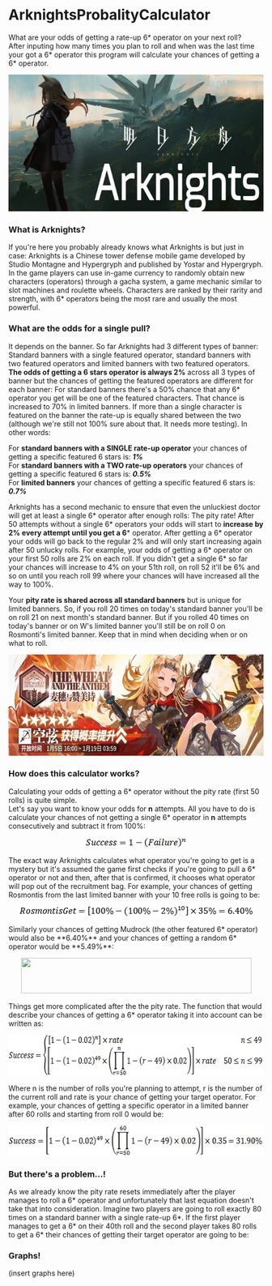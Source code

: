 # ArknightsProbalityCalculator
What are your odds of getting a rate-up 6* operator on your next roll?  
After inputing how many times you plan to roll and when was the last time your got a 6* operator this program will calculate your chances of getting a 6* operator.

<p align="center">
  <img width="640" height="270" src="https://github.com/Montevani/ArknightsProbalityCalculator/blob/main/pictures/ArkLogo.jpg">
</p>

### What is Arknights?
If you're here you probably already knows what Arknights is but just in case: Arknights is a Chinese tower defense mobile game developed by Studio Montagne and Hypergryph and published by Yostar and Hypergryph. In the game players can use in-game currency to randomly obtain new characters (operators) through a gacha system, a game mechanic similar to slot machines and roulette wheels. Characters are ranked by their rarity and strength, with 6* operators being the most rare and usually the most powerful.

### What are the odds for a single pull?
It depends on the banner. So far Arknights had 3 different types of banner:
Standard banners with a single featured operator, standard banners with two featured operators and limited banners with two featured operators.
**The odds of getting a 6 stars operator is always 2%** across all 3 types of banner but the chances of getting the featured operators are different for each banner:
For standard banners there's a 50% chance that any 6* operator you get will be one of the featured characters. That chance is increased to 70% in limited banners. If more than a single character is featured on the banner the rate-up is equally shared between the two (although we're still not 100% sure about that. It needs more testing).
In other words:

For **standard banners with a SINGLE rate-up operator** your chances of getting a specific featured 6 stars is: ***1%***  
For **standard banners with a TWO rate-up operators** your chances of getting a specific featured 6 stars is: ***0.5%***  
For **limited banners** your chances of getting a specific featured 6 stars is: ***0.7%***  

Arknights has a second mechanic to ensure that even the unluckiest doctor will get at least a single 6* operator after enough rolls: The pity rate!
After 50 attempts without a single 6* operators your odds will start to **increase by 2% every attempt until you get a 6*** operator. After getting a 6* operator your odds will go back to the regular 2% and will only start increasing again after 50 unlucky rolls.
For example, your odds of getting a 6* operator on your first 50 rolls are 2% on each roll. If you didn't get a single 6* so far your chances will increase to 4% on your 51th roll, on roll 52 it'll be 6% and so on until you reach roll 99 where your chances will have increased all the way to 100%.  

Your **pity rate is shared across all standard banners** but is unique for limited banners. So, if you roll 20 times on today's standard banner you'll be on roll 21 on next month's standard banner. But if you rolled 40 times on today's banner or on W's limited banner you'll still be on roll 0 on Rosmonti's limited banner. Keep that in mind when deciding when or on what to roll.

<p align="center">
  <img width="640" height="200" src="https://github.com/Montevani/ArknightsProbalityCalculator/blob/main/pictures/Banner.jpg">
</p>  

### How does this calculator works?
Calculating your odds of getting a 6* operator without the pity rate (first 50 rolls) is quite simple.  
Let's say you want to know your odds for **n** attempts. All you have to do is calculate your chances of not getting a single 6* operator in **n** attempts consecutively and subtract it from 100%:
<p align="center">
  <img width="200" height="20" src="https://github.com/Montevani/ArknightsProbalityCalculator/blob/main/pictures/Eq1.jpg">
</p>
The exact way Arknights calculates what operator you're going to get is a mystery but it's assumed the game first checks if you're going to pull a 6* operator or not and then, after that is confirmed, it chooses what operator will pop out of the recruitment bag.
For example, your chances of getting Rosmontis from the last limited banner with your 10 free rolls is going to be:  
<p align="center">
  <img width="465" height="20" src="https://github.com/Montevani/ArknightsProbalityCalculator/blob/main/pictures/Eq2.jpg">
</p>
Similarly your chances of getting Mudrock (the other featured 6* operator) would also be **6.40%** and your chances of getting a random 6* operator would be **5.49%**:
<p align="center">
  <img width="455" height="70" src="https://github.com/Montevani/ArknightsProbalityCalculator/blob/main/pictures/Eq5jpg">
</p>
Things get more complicated after the the pity rate. The function that would describe your chances of getting a 6* operator taking it into account can be written as:
<p align="center">
  <img width="630" height="80" src="https://github.com/Montevani/ArknightsProbalityCalculator/blob/main/pictures/Eq3.jpg">
</p>  
Where n is the number of rolls you're planning to attempt, r is the number of the current roll and rate is your chance of getting your target operator.  
For example, your chances of getting a specific operator in a limited banner after 60 rolls and starting from roll 0 would be:
<p align="center">
  <img width="585" height="60" src="https://github.com/Montevani/ArknightsProbalityCalculator/blob/main/pictures/Eq4.jpg">
</p>

### But there's a problem...!
As we already know the pity rate resets immediately after the player manages to roll a 6* operator and unfortunately that last equation doesn't take that into consideration. Imagine two players are going to roll exactly 80 times on a standard banner with a single rate-up 6*. If the first player manages to get a 6* on their 40th roll and the second player takes 80 rolls to get a 6* their chances of getting their target operator are going to be:


### Graphs!

(insert graphs here)
